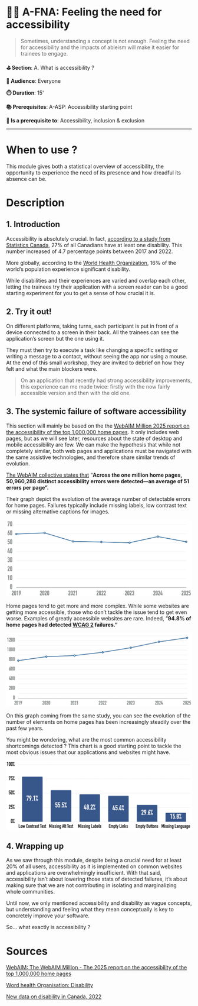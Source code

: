 # 🫳🏿 A-FNA: Feeling the need for accessibility

>Sometimes, understanding a concept is not enough. Feeling the need for accessibility and the impacts of ableism will make it easier for trainees to engage.

**⛳️ Section**: A. What is accessibility ?

**👥 Audience**: Everyone

**⏱️ ️Duration**: 15'

**📚 Prerequisites**: A-ASP: Accessibility starting point

**📖 Is a prerequisite to**: Accessibility, inclusion & exclusion

---

# When to use ?

This module gives both a statistical overview of accessibility, the opportunity to experience the need of its presence and how dreadful its absence can be.

# Description

## 1. Introduction

Accessibility is absolutely crucial. In fact, [according to a study from Statistics Canada](https://www150.statcan.gc.ca/n1/pub/11-627-m/11-627-m2023063-eng.htm), 27% of all Canadians have at least one disability. This number increased of 4.7 percentage points between 2017 and 2022.

More globally, according to the [World Health Organization](https://www.who.int/health-topics/disability#tab=tab_1), 16% of the world’s population experience significant disability.

While disabilities and their experiences are varied and overlap each other, letting the trainees try their application with a screen reader can be a good starting experiment for you to get a sense of how crucial it is.

## 2. Try it out!

On different platforms, taking turns, each participant is put in front of a device connected to a screen in their back. All the trainees can see the application’s screen but the one using it.

They must then try to execute a task like changing a specific setting or writing a message to a contact, without seeing the app nor using a mouse. At the end of this small workshop, they are invited to debrief on how they felt and what the main blockers were.

>On an application that recently had strong accessibility improvements, this experience can me made twice: firstly with the now fairly accessible version and then with the old one.


## 3. The systemic failure of software accessibility

This section will mainly be based on the the [WebAIM Million 2025 report on the accessibility of the top 1,000,000 home pages](https://webaim.org/projects/million/). It only includes web pages, but as we will see later, resources about the state of desktop and mobile accessibility are few. We can make the hypothesis that while not completely similar, both web pages and applications must be navigated with the same assistive technologies, and therefore share similar trends of evolution.

[The WebAIM collective states that](https://webaim.org/projects/million/) “**Across the one million home pages, 50,960,288 distinct accessibility errors were detected—an average of 51 errors per page”.**

Their graph depict the evolution of the average number of detectable errors for home pages.  Failures typically include missing labels, low contrast text or missing alternative captions for images.

![A graph showcasing the number of accessible per home page over time. It's steady around 50 to 60.](ressources/A-WhatIsAccessibility/errorsPerPage.png)

Home pages tend to get more and more complex. While some websites are getting more accessible, those who don’t tackle the issue tend to get even worse. Examples of greatly accessible websites are rare. Indeed, “**94.8% of home pages had detected [WCAG 2](https://webaim.org/standards/wcag/checklist) failures.”**

![A graph showcasing the number of elements per home page over time. It's increasing steadily.](ressources/A-WhatIsAccessibility/complexityWebPageGraph.png)

On this graph coming from the same study, you can see the evolution of the number of elements on home pages has been increasingly steadily over the past few years.

You might be wondering, what are the most common accessibility shortcomings detected ? This chart is a good starting point to tackle the most obvious issues that our applications and websites might have.

![A graph showcasing the most common accessibility issues detected. In order: low contrast text, missing alt text, missing labels, empty links, empty buttons, missing language.](ressources/A-WhatIsAccessibility/commonAccessibilityFailure.png)

## 4. Wrapping up

As we saw through this module, despite being a crucial need for at least 20% of all users, accessibility as it is implemented on common websites and applications are overwhelmingly insufficient. With that said, accessibility isn’t about lowering those stats of detected failures, it’s about making sure that we are not contributing in isolating and marginalizing whole communities.

Until now, we only mentioned accessibility and disability as vague concepts, but understanding and feeling what they mean conceptually is key to concretely improve your software.

So… what exactly is accessibility ?


# Sources

[WebAIM: The WebAIM Million - The 2025 report on the accessibility of the top 1,000,000 home pages](https://webaim.org/projects/million/)

[Word health Organisation: Disability](https://www.who.int/health-topics/disability#tab=tab_1)

[New data on disability in Canada, 2022](https://www150.statcan.gc.ca/n1/pub/11-627-m/11-627-m2023063-eng.htm)